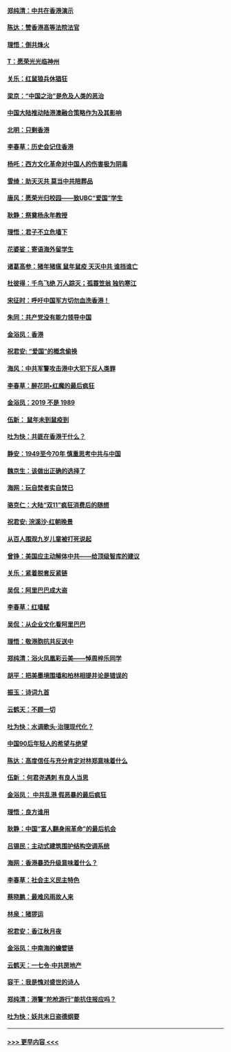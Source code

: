 #### [郑纯清：中共在香港演示](../pages/nsc993/n11670539.md?t=11220055) 
#### [陈达：赞香港高等法院法官](../pages/nsc993/n11669542.md?t=11220055) 
#### [理悟：倒共烽火](../pages/nsc993/n11668844.md?t=11220055) 
#### [T：愿荣光光临神州](../pages/nsc993/n11668421.md?t=11220055) 
#### [关乐：红鼠狼兵休猖狂](../pages/nsc993/n11668378.md?t=11220055) 
#### [梁京：“中国之治”是危及人类的恶治](../pages/nsc993/n11668328.md?t=11220055) 
#### [中国大陆推动陆港澳融合策略作为及其影响](../pages/nsc993/n11668157.md?t=11220055) 
#### [北明：只剩香港](../pages/nsc993/n11668002.md?t=11220055) 
#### [李春草：历史会记住香港](../pages/nsc993/n11667927.md?t=11220055) 
#### [杨吒：西方文化革命对中国人的伤害极为阴毒](../pages/nsc993/n11664521.md?t=11220055) 
#### [雪绮：助天灭共 莫当中共陪葬品](../pages/nsc993/n11662650.md?t=11220055) 
#### [唐风：愿荣光归校园——致UBC“爱国”学生](../pages/nsc993/n11662194.md?t=11220055) 
#### [耿静：祭奠杨永年教授](../pages/nsc993/n11662514.md?t=11220055) 
#### [理悟：君子不立危墙下](../pages/nsc993/n11662172.md?t=11220055) 
#### [花婆娑：寄语海外留学生](../pages/nsc993/n11662121.md?t=11220055) 
#### [诸葛高参：猪年猪瘟 鼠年鼠疫 天灭中共 谁挡谁亡](../pages/nsc993/n11661980.md?t=11220055) 
#### [杜彼得：千鸟飞绝 万人踪灭；孤蓑笠翁 独钓寒江](../pages/nsc993/n11661170.md?t=11220055) 
#### [宋征时：呼吁中国军方切勿血洗香港！](../pages/nsc993/n11415318.md?t=11220055) 
#### [朱同：共产党没有能力领导中国](../pages/nsc993/n11660421.md?t=11220055) 
#### [金浴凤：香港](../pages/nsc993/n11660419.md?t=11220055) 
#### [祝君安: “爱国”的概念偷换](../pages/nsc993/n11659706.md?t=11220055) 
#### [海风：中共军警攻击港中大犯下反人类罪](../pages/nsc993/n11659632.md?t=11220055) 
#### [李春草：醉花阴•红魔的最后疯狂](../pages/nsc993/n11659287.md?t=11220055) 
#### [金浴凤：2019 不是 1989](../pages/nsc993/n11657663.md?t=11220055) 
#### [伍新： 鼠年未到鼠疫到](../pages/nsc993/n11655098.md?t=11220055) 
#### [吐为快：共匪在香港干什么？](../pages/nsc993/n11654891.md?t=11220055) 
#### [静安：1949至今70年 慎重思考中共与中国](../pages/nsc993/n11651244.md?t=11220055) 
#### [魏京生：该做出正确的选择了](../pages/nsc993/n11653084.md?t=11220055) 
#### [海网：玩自焚者实自焚已](../pages/nsc993/n11652423.md?t=11220055) 
#### [骆克仁：大陆“双11”疯狂消费后的随想](../pages/nsc993/n11652305.md?t=11220055) 
#### [祝君安: 浣溪沙·红朝晚景](../pages/nsc993/n11652258.md?t=11220055) 
#### [从百人围观九岁儿童被打死说起](../pages/nsc993/n11651030.md?t=11220055) 
#### [曾铮：美国应主动解体中共——给顶级智库的建议](../pages/nsc993/n11649888.md?t=11220055) 
#### [关乐：紧着脱套反紧链](../pages/nsc993/n11649069.md?t=11220055) 
#### [吴侃：阿里巴巴成大盗](../pages/nsc993/n11645523.md?t=11220055) 
#### [李春草：红墙赋](../pages/nsc993/n11646389.md?t=11220055) 
#### [吴侃：从企业文化看阿里巴巴](../pages/nsc993/n11645476.md?t=11220055) 
#### [理悟：敬港胞抗共反送中](../pages/nsc993/n11645466.md?t=11220055) 
#### [郑纯清：浴火凤凰彩云美——悼周梓乐同学](../pages/nsc993/n11645155.md?t=11220055) 
#### [胡平：把美墨境围墙和柏林相提并论是错误的](../pages/nsc993/n11645134.md?t=11220055) 
#### [振玉：诗词九首](../pages/nsc993/n11644081.md?t=11220055) 
#### [云鹤天：不顾一切](../pages/nsc993/n11643508.md?t=11220055) 
#### [吐为快：水调歌头·治理现代化？](../pages/nsc993/n11643485.md?t=11220055) 
#### [中国90后年轻人的希望与绝望](../pages/nsc993/n11642317.md?t=11220055) 
#### [陈达：高度信任与充分肯定对林郑意味着什么](../pages/nsc993/n11641441.md?t=11220055) 
#### [伍新 ：何君尧遇刺 有良人当思](../pages/nsc993/n11641503.md?t=11220055) 
#### [金浴凤： 中共乱港  假恶暴的最后疯狂](../pages/nsc993/n11641495.md?t=11220055) 
#### [理悟：良方谁用](../pages/nsc993/n11641463.md?t=11220055) 
#### [耿静：中国“富人翻身闹革命”的最后机会](../pages/nsc993/n11640655.md?t=11220055) 
#### [吕锡民：主动式建筑围护结构空调系统](../pages/nsc993/n11640168.md?t=11220055) 
#### [海网：香港暴恐升级意味着什么？](../pages/nsc993/n11635904.md?t=11220055) 
#### [李春草：社会主义民主特色](../pages/nsc993/n11634657.md?t=11220055) 
#### [蔡晓鹏：最难风雨故人来](../pages/nsc993/n11633145.md?t=11220055) 
#### [林泉：猪猡运](../pages/nsc993/n11631469.md?t=11220055) 
#### [祝君安：香江秋月夜](../pages/nsc993/n11631440.md?t=11220055) 
#### [金浴凤：中南海的蟾嬖链](../pages/nsc993/n11631290.md?t=11220055) 
#### [云鹤天：一七令·中共房地产](../pages/nsc993/n11630084.md?t=11220055) 
#### [容干：我是愧对盛世的诗人](../pages/nsc993/n11630059.md?t=11220055) 
#### [郑纯清：港警“陀枪游行”能抗住报应吗？](../pages/nsc993/n11629999.md?t=11220055) 
#### [吐为快：妖共末日盗德纲要](../pages/nsc993/n11628610.md?t=11220055) 

----
#### [ >>> 更早内容 <<< ](../indexes/nsc993-earlier.md)
